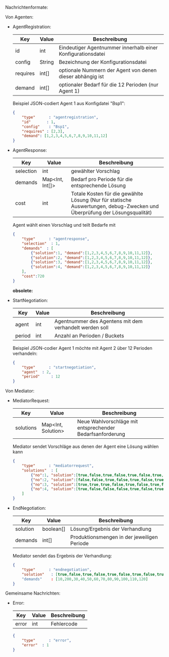 Nachrichtenformate:

Von Agenten:

-	AgentRegistration:

	Key|Value|Beschreibung
	---|-----|------------
	id|int|Eindeutiger Agentnummer innerhalb einer Konfigurationsdatei
	config|String|Bezeichnung der Konfigurationsdatei
	requires|int[]|optionale Nummern der Agent von denen dieser abhängig ist
	demand|int[]|optionaler Bedarf für die 12 Perioden (nur Agent 1)
	
	Beispiel JSON-codiert Agent 1 aus Konfigdatei "Bsp1":
	```json
	{ 	
		"type"	    : "agentregistration",
		"id"	   : 1,
		"config" 	: "Bsp1",
		"requires" : [2,3],
		"demand": [1,2,3,4,5,6,7,8,9,10,11,12]
	}
	```

-	AgentResponse:

	Key|Value|Beschreibung
	---|-----|------------
	selection|int|gewählter Vorschlag
	demands|Map<Int, Int[]>| Bedarf pro Periode für die entsprechende Lösung
	cost|int|Totale Kosten für die gewählte Lösung (Nur für statische Auswertungen, debug-Zwecken und Überprüfung der Lösungsqualität) 
	

	Agent wählt einen Vorschlag und teilt Bedarfe mit
	```json
	{ 	
		"type"	    : "agentresponse",
		"selection"	 : 1,
		"demands"  : [
			{"solution":1, "demand":[1,2,3,4,5,6,7,8,9,10,11,12]},
			{"solution":2, "demand":[1,2,3,4,5,6,7,8,9,10,11,12]},
			{"solution":3, "demand":[1,2,3,4,5,6,7,8,9,10,11,12]},
			{"solution":4, "demand":[1,2,3,4,5,6,7,8,9,10,11,12]}
		],
		"cost":720
	}
	```
	
	**obsolete:**
-	StartNegotiation:
	
	Key|Value|Beschreibung
	---|-----|------------
	agent|int|Agentnummer des Agentens mit dem verhandelt werden soll
	period|int|Anzahl an Perioden / Buckets
	
	Beispiel JSON-codier Agent 1 möchte mit Agent 2 über 12 Perioden verhandeln:
	```json
	{ 	
		"type"	    : "startnegotiation",
		"agent"	 : 2,
		"period" 	 : 12
	}
	```


Von Mediator:

-	MediatorRequest:

	Key|Value|Beschreibung
	---|-----|------------
	solutions|Map<Int, Solution>|Neue Wahlvorschläge mit entsprechender Bedarfsanforderung

	
	Mediator sendet Vorschläge aus denen der Agent eine Lösung wählen kann
	```json
	{ 	
		"type"	    : "mediatorrequest",
		"solutions"	 : [
			{"no":1, "solution":[true,false,true,false,true,false,true,false,true,false,true,false], "demands":[10,20,30,40,50,60,70,80,90,100,110,120]},
			{"no":2, "solution":[false,false,true,false,true,false,true,false,true,false,true,false], "demands":[100,20,30,40,50,60,70,80,90,100,110,120]},
			{"no":3, "solution":[true,true,true,false,true,false,true,false,true,false,true,false], "demands":[1,20,30,40,50,60,70,80,90,100,110,120]},
			{"no":4, "solution":[true,false,false,false,true,false,true,false,true,false,true,false], "demands":[10,200,30,40,50,60,70,80,90,100,110,120]}
		]
	}
	```

-	EndNegotiation:
	
	Key|Value|Beschreibung
	---|-----|------------
	solution|boolean[]|Lösung/Ergebnis der Verhandlung
	demands|int[]|Produktionsmengen in der jeweiligen Periode
	
	Mediator sendet das Ergebnis der Verhandlung:
	```json
	{ 	
		"type"	    : "endnegotiation",
		"solution"	 : [true,false,true,false,true,false,true,false,true,false,true,false]
		"demands"	 : [10,200,30,40,50,60,70,80,90,100,110,120]
	}
	```

	
Gemeinsame Nachrichten:

-	Error:

	Key|Value|Beschreibung
	---|-----|------------
	error|int|Fehlercode
	
	```json
	{ 	
		"type"	    : "error",
		"error"	 : 1
	}
	
